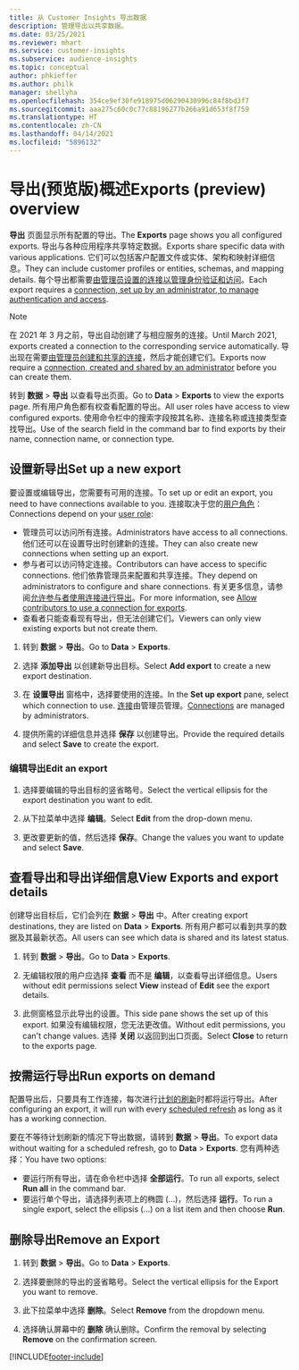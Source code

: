 ```yaml
---
title: 从 Customer Insights 导出数据
description: 管理导出以共享数据。
ms.date: 03/25/2021
ms.reviewer: mhart
ms.service: customer-insights
ms.subservice: audience-insights
ms.topic: conceptual
author: phkieffer
ms.author: philk
manager: shellyha
ms.openlocfilehash: 354ce9ef30fe918975d06290430996c84f8bd3f7
ms.sourcegitcommit: aaa275c60c0c77c88196277b266a91d653f8f759
ms.translationtype: HT
ms.contentlocale: zh-CN
ms.lasthandoff: 04/14/2021
ms.locfileid: "5896132"
---
```

# <a name="exports-preview-overview"></a><span data-ttu-id="89a18-103">导出(预览版)概述</span><span class="sxs-lookup"><span data-stu-id="89a18-103">Exports (preview) overview</span></span>

<span data-ttu-id="89a18-104">**导出** 页面显示所有配置的导出。</span><span class="sxs-lookup"><span data-stu-id="89a18-104">The **Exports** page shows you all configured exports.</span></span> <span data-ttu-id="89a18-105">导出与各种应用程序共享特定数据。</span><span class="sxs-lookup"><span data-stu-id="89a18-105">Exports share specific data with various applications.</span></span> <span data-ttu-id="89a18-106">它们可以包括客户配置文件或实体、架构和映射详细信息。</span><span class="sxs-lookup"><span data-stu-id="89a18-106">They can include customer profiles or entities, schemas, and mapping details.</span></span> <span data-ttu-id="89a18-107">每个导出都需要[由管理员设置的连接以管理身份验证和访问](connections.md)。</span><span class="sxs-lookup"><span data-stu-id="89a18-107">Each export requires a [connection, set up by an administrator, to manage authentication and access](connections.md).</span></span>

> [!NOTE]
> <span data-ttu-id="89a18-108">在 2021 年 3 月之前，导出自动创建了与相应服务的连接。</span><span class="sxs-lookup"><span data-stu-id="89a18-108">Until March 2021, exports created a connection to the corresponding service automatically.</span></span> <span data-ttu-id="89a18-109">导出现在需要[由管理员创建和共享的连接](connections.md)，然后才能创建它们。</span><span class="sxs-lookup"><span data-stu-id="89a18-109">Exports now require a [connection, created and shared by an administrator](connections.md) before you can create them.</span></span>

<span data-ttu-id="89a18-110">转到 **数据** > **导出** 以查看导出页面。</span><span class="sxs-lookup"><span data-stu-id="89a18-110">Go to **Data** > **Exports** to view the exports page.</span></span> <span data-ttu-id="89a18-111">所有用户角色都有权查看配置的导出。</span><span class="sxs-lookup"><span data-stu-id="89a18-111">All user roles have access to view configured exports.</span></span> <span data-ttu-id="89a18-112">使用命令栏中的搜索字段按其名称、连接名称或连接类型查找导出。</span><span class="sxs-lookup"><span data-stu-id="89a18-112">Use of the search field in the command bar to find exports by their name, connection name, or connection type.</span></span>

## <a name="set-up-a-new-export"></a><span data-ttu-id="89a18-113">设置新导出</span><span class="sxs-lookup"><span data-stu-id="89a18-113">Set up a new export</span></span>

<span data-ttu-id="89a18-114">要设置或编辑导出，您需要有可用的连接。</span><span class="sxs-lookup"><span data-stu-id="89a18-114">To set up or edit an export, you need to have connections available to you.</span></span> <span data-ttu-id="89a18-115">连接取决于您的[用户角色](permissions.md)：</span><span class="sxs-lookup"><span data-stu-id="89a18-115">Connections depend on your [user role](permissions.md):</span></span>
- <span data-ttu-id="89a18-116">管理员可以访问所有连接。</span><span class="sxs-lookup"><span data-stu-id="89a18-116">Administrators have access to all connections.</span></span> <span data-ttu-id="89a18-117">他们还可以在设置导出时创建新的连接。</span><span class="sxs-lookup"><span data-stu-id="89a18-117">They can also create new connections when setting up an export.</span></span>
- <span data-ttu-id="89a18-118">参与者可以访问特定连接。</span><span class="sxs-lookup"><span data-stu-id="89a18-118">Contributors can have access to specific connections.</span></span> <span data-ttu-id="89a18-119">他们依靠管理员来配置和共享连接。</span><span class="sxs-lookup"><span data-stu-id="89a18-119">They depend on administrators to configure and share connections.</span></span> <span data-ttu-id="89a18-120">有关更多信息，请参阅[允许参与者使用连接进行导出](connections.md#allow-contributors-to-use-a-connection-for-exports)。</span><span class="sxs-lookup"><span data-stu-id="89a18-120">For more information, see [Allow contributors to use a connection for exports](connections.md#allow-contributors-to-use-a-connection-for-exports).</span></span>
- <span data-ttu-id="89a18-121">查看者只能查看现有导出，但无法创建它们。</span><span class="sxs-lookup"><span data-stu-id="89a18-121">Viewers can only view existing exports but not create them.</span></span>

1. <span data-ttu-id="89a18-122">转到 **数据** > **导出**。</span><span class="sxs-lookup"><span data-stu-id="89a18-122">Go to **Data** > **Exports**.</span></span>

1. <span data-ttu-id="89a18-123">选择 **添加导出** 以创建新导出目标。</span><span class="sxs-lookup"><span data-stu-id="89a18-123">Select **Add export** to create a new export destination.</span></span>

1. <span data-ttu-id="89a18-124">在 **设置导出** 窗格中，选择要使用的连接。</span><span class="sxs-lookup"><span data-stu-id="89a18-124">In the **Set up export** pane, select which connection to use.</span></span> <span data-ttu-id="89a18-125">[连接](connections.md)由管理员管理。</span><span class="sxs-lookup"><span data-stu-id="89a18-125">[Connections](connections.md) are managed by administrators.</span></span> 

1. <span data-ttu-id="89a18-126">提供所需的详细信息并选择 **保存** 以创建导出。</span><span class="sxs-lookup"><span data-stu-id="89a18-126">Provide the required details and select **Save** to create the export.</span></span>

### <a name="edit-an-export"></a><span data-ttu-id="89a18-127">编辑导出</span><span class="sxs-lookup"><span data-stu-id="89a18-127">Edit an export</span></span>

1. <span data-ttu-id="89a18-128">选择要编辑的导出目标的竖省略号。</span><span class="sxs-lookup"><span data-stu-id="89a18-128">Select the vertical ellipsis for the export destination you want to edit.</span></span>

1. <span data-ttu-id="89a18-129">从下拉菜单中选择 **编辑**。</span><span class="sxs-lookup"><span data-stu-id="89a18-129">Select **Edit** from the drop-down menu.</span></span>

1. <span data-ttu-id="89a18-130">更改要更新的值，然后选择 **保存**。</span><span class="sxs-lookup"><span data-stu-id="89a18-130">Change the values you want to update and select **Save**.</span></span>

## <a name="view-exports-and-export-details"></a><span data-ttu-id="89a18-131">查看导出和导出详细信息</span><span class="sxs-lookup"><span data-stu-id="89a18-131">View Exports and export details</span></span>

<span data-ttu-id="89a18-132">创建导出目标后，它们会列在 **数据** > **导出** 中。</span><span class="sxs-lookup"><span data-stu-id="89a18-132">After creating export destinations, they are listed on **Data** > **Exports**.</span></span> <span data-ttu-id="89a18-133">所有用户都可以看到共享的数据及其最新状态。</span><span class="sxs-lookup"><span data-stu-id="89a18-133">All users can see which data is shared and its latest status.</span></span>

1. <span data-ttu-id="89a18-134">转到 **数据** > **导出**。</span><span class="sxs-lookup"><span data-stu-id="89a18-134">Go to **Data** > **Exports**.</span></span>

1. <span data-ttu-id="89a18-135">无编辑权限的用户应选择 **查看** 而不是 **编辑**，以查看导出详细信息。</span><span class="sxs-lookup"><span data-stu-id="89a18-135">Users without edit permissions select **View** instead of **Edit** see the export details.</span></span>

1. <span data-ttu-id="89a18-136">此侧窗格显示此导出的设置。</span><span class="sxs-lookup"><span data-stu-id="89a18-136">This side pane shows the set up of this export.</span></span> <span data-ttu-id="89a18-137">如果没有编辑权限，您无法更改值。</span><span class="sxs-lookup"><span data-stu-id="89a18-137">Without edit permissions, you can't change values.</span></span> <span data-ttu-id="89a18-138">选择 **关闭** 以返回到出口页面。</span><span class="sxs-lookup"><span data-stu-id="89a18-138">Select **Close** to return to the exports page.</span></span>

## <a name="run-exports-on-demand"></a><span data-ttu-id="89a18-139">按需运行导出</span><span class="sxs-lookup"><span data-stu-id="89a18-139">Run exports on demand</span></span>

<span data-ttu-id="89a18-140">配置导出后，只要具有工作连接，每次进行[计划的刷新](system.md#schedule-tab)时都将运行导出。</span><span class="sxs-lookup"><span data-stu-id="89a18-140">After configuring an export, it will run with every [scheduled refresh](system.md#schedule-tab) as long as it has a working connection.</span></span>

<span data-ttu-id="89a18-141">要在不等待计划刷新的情况下导出数据，请转到 **数据** > **导出**。</span><span class="sxs-lookup"><span data-stu-id="89a18-141">To export data without waiting for a scheduled refresh, go to **Data** > **Exports**.</span></span> <span data-ttu-id="89a18-142">您有两种选择：</span><span class="sxs-lookup"><span data-stu-id="89a18-142">You have two options:</span></span>

- <span data-ttu-id="89a18-143">要运行所有导出，请在命令栏中选择 **全部运行**。</span><span class="sxs-lookup"><span data-stu-id="89a18-143">To run all exports, select **Run all** in the command bar.</span></span> 
- <span data-ttu-id="89a18-144">要运行单个导出，请选择列表项上的椭圆 (...)，然后选择 **运行**。</span><span class="sxs-lookup"><span data-stu-id="89a18-144">To run a single export, select the ellipsis (...) on a list item and then choose **Run**.</span></span>

## <a name="remove-an-export"></a><span data-ttu-id="89a18-145">删除导出</span><span class="sxs-lookup"><span data-stu-id="89a18-145">Remove an Export</span></span>

1. <span data-ttu-id="89a18-146">转到 **数据** > **导出**。</span><span class="sxs-lookup"><span data-stu-id="89a18-146">Go to **Data** > **Exports**.</span></span>

1. <span data-ttu-id="89a18-147">选择要删除的导出的竖省略号。</span><span class="sxs-lookup"><span data-stu-id="89a18-147">Select the vertical ellipsis for the Export you want to remove.</span></span>

1. <span data-ttu-id="89a18-148">此下拉菜单中选择 **删除**。</span><span class="sxs-lookup"><span data-stu-id="89a18-148">Select **Remove** from the dropdown menu.</span></span>

1. <span data-ttu-id="89a18-149">选择确认屏幕中的 **删除** 确认删除。</span><span class="sxs-lookup"><span data-stu-id="89a18-149">Confirm the removal by selecting **Remove** on the confirmation screen.</span></span>


[!INCLUDE[footer-include](../includes/footer-banner.md)]

